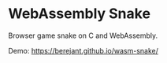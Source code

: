 # WebAssembly Snake
Browser game snake on C and WebAssembly.

Demo: https://berejant.github.io/wasm-snake/
